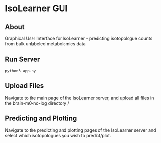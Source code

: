 # IsoLearner GUI

## About
Graphical User Interface for IsoLearner - predicting isotopologue counts from bulk unlabeled metabolomics data

## Run Server
```
python3 app.py
```
## Upload Files
Navigate to the main page of the IsoLearner server, and upload all files in the brain-m0-no-log directory /

## Predicting and Plotting
Navigate to the predicting and plotting pages of the IsoLearner server and select which isotopologues you wish to predict/plot.